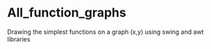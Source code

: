 # All_function_graphs
Drawing the simplest functions on a graph (x,y) using swing and awt libraries
